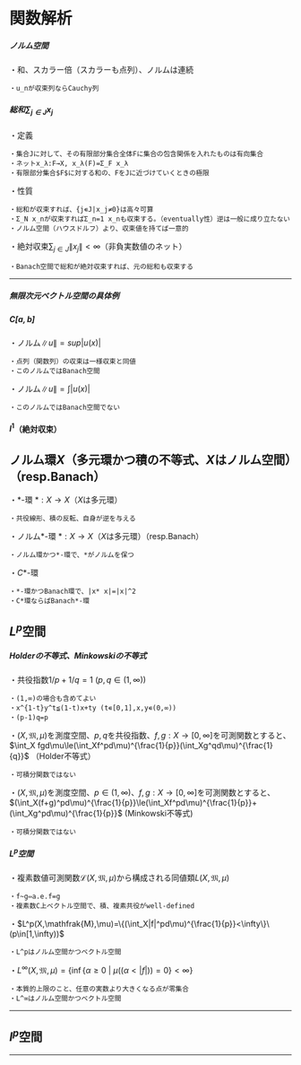 # 関数解析

##### ノルム空間

・和、スカラー倍（スカラーも点列）、ノルムは連続

    ・u_nが収束列ならCauchy列

##### 総和$\sum_{j\in J}x_j$

・定義

    ・集合Jに対して、その有限部分集合全体Fに集合の包含関係を入れたものは有向集合
    ・ネットx_λ:F→X, x_λ(F)=Σ_F x_λ
    ・有限部分集合$F$に対する和の、FをJに近づけていくときの極限

・性質

    ・総和が収束すれば、{j∊J|x_j≠0}は高々可算
    ・Σ_N x_nが収束すればΣ_n=1 x_nも収束する。（eventually性）逆は一般に成り立たない
    ・ノルム空間（ハウスドルフ）より、収束値を持てば一意的
    
・絶対収束$\sum_{j\in J}\|x_j\|<\infty$（非負実数値のネット）

    ・Banach空間で総和が絶対収束すれば、元の総和も収束する
___



##### 無限次元ベクトル空間の具体例

##### $C[a,b]$

・ノルム$\|u\|=sup|u(x)|$

    ・点列（関数列）の収束は一様収束と同値
    ・このノルムではBanach空間

・ノルム$\|u\|=\int|u(x)|$

    ・このノルムではBanach空間でない

#### $l^1$（絶対収束）

## ノルム環$X$（多元環かつ積の不等式、$X$はノルム空間）（resp.Banach）

・*-環$\ *:X\to X$（$X$は多元環）
    
    ・共役線形、積の反転、自身が逆を与える

・ノルム*-環$\ *:X\to X$（$X$は多元環）（resp.Banach）

    ・ノルム環かつ*-環で、*がノルムを保つ

・$C*$-環

    ・*-環かつBanach環で、|x* x|=|x|^2
    ・C*環ならばBanach*-環

## $L^p$空間

##### Holderの不等式、Minkowskiの不等式

・共役指数$1/p+1/q=1\ (p,q\in(1,\infty))$

    ・(1,∞)の場合も含めてよい
    ・x^{1-t}y^t≦(1-t)x+ty (t∊[0,1],x,y∊(0,∞))
    ・(p-1)q=p

・$(X,\mathfrak{M},\mu)$を測度空間、$p,q$を共役指数、$f,g:X\to[0,\infty]$を可測関数とすると、$\int_X fgd\mu\le(\int_Xf^pd\mu)^{\frac{1}{p}}(\int_Xg^qd\mu)^{\frac{1}{q}}$ （Holder不等式）

    ・可積分関数ではない

・$(X,\mathfrak{M},\mu)$を測度空間、$p\in(1,\infty)$、$f,g:X\to[0,\infty]$を可測関数とすると、$(\int_X(f+g)^pd\mu)^{\frac{1}{p}}\le(\int_Xf^pd\mu)^{\frac{1}{p}}+(\int_Xg^pd\mu)^{\frac{1}{p}}$ (Minkowski不等式)

    ・可積分関数ではない

##### $L^p$空間

・複素数値可測関数$\mathcal{L}(X,\mathfrak{M},\mu)$から構成される同値類$L(X,\mathfrak{M},\mu)$

    ・f~g⇔a.e.f=g
    ・複素数C上ベクトル空間で、積、複素共役がwell-defined

・$L^p(X,\mathfrak{M},\mu)=\{(\int_X|f|^pd\mu)^{\frac{1}{p}}<\infty\}\ (p\in[1,\infty))$

    ・L^pはノルム空間かつベクトル空間

・$L^{\infty}(X,\mathfrak{M},\mu)=\{\inf\{\alpha\ge0\ |\ \mu((\alpha<|f|))=0\}<\infty\}$

    ・本質的上限のこと、任意の実数より大きくなる点が零集合
    ・L^∞はノルム空間かつベクトル空間

---

## $l^p$空間



---
